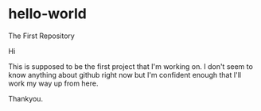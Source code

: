 # hello-world
The First Repository

Hi 

This is supposed to be the first project that I'm working on. 
I don't seem to know anything about github right now but I'm confident enough that I'll work my way up from here.

Thankyou.

